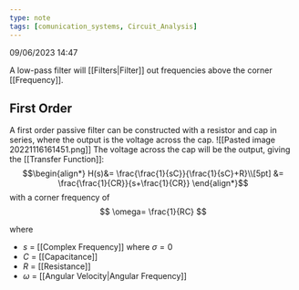 ```yaml
---
type: note
tags: [comunication_systems, Circuit_Analysis]
---
```

09/06/2023 14:47

  

A low-pass filter will [[Filters|Filter]] out frequencies above the corner [[Frequency]]. 

## First Order
A first order passive filter can be constructed with a resistor and cap in series, where the output is the voltage across the cap. 
![[Pasted image 20221116161451.png]]
The voltage across the cap will be the output, giving the [[Transfer Function]]:
$$\begin{align*}
H(s)&= \frac{\frac{1}{sC}}{\frac{1}{sC}+R}\\[5pt]
&= \frac{\frac{1}{CR}}{s+\frac{1}{CR}}
\end{align*}$$
with a corner frequency of 
$$
\omega= \frac{1}{RC}
$$

where
- $s$ = [[Complex Frequency]] where $\sigma=0$
- $C$ = [[Capacitance]]
- $R$ = [[Resistance]]
- $\omega$ = [[Angular Velocity|Angular Frequency]]

